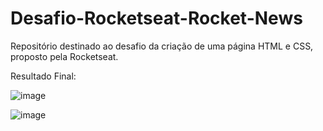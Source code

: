 # Desafio-Rocketseat-Rocket-News
Repositório destinado ao desafio da criação de uma página HTML e CSS, proposto pela Rocketseat. 

Resultado Final:


![image](https://user-images.githubusercontent.com/90939916/172888239-8ca8955d-c37e-4907-8a4f-900bb2f40d3b.png)

![image](https://user-images.githubusercontent.com/90939916/174389833-bd652832-4bac-44ad-a009-42386858cfc1.png)
